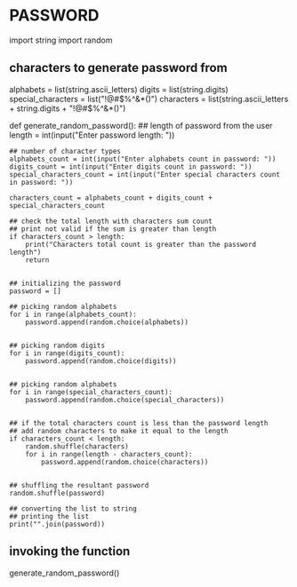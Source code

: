 # PASSWORD
import string
import random


## characters to generate password from
alphabets = list(string.ascii_letters)
digits = list(string.digits)
special_characters = list("!@#$%^&*()")
characters = list(string.ascii_letters + string.digits + "!@#$%^&*()")

def generate_random_password():
	## length of password from the user
	length = int(input("Enter password length: "))

	## number of character types
	alphabets_count = int(input("Enter alphabets count in password: "))
	digits_count = int(input("Enter digits count in password: "))
	special_characters_count = int(input("Enter special characters count in password: "))

	characters_count = alphabets_count + digits_count + special_characters_count

	## check the total length with characters sum count
	## print not valid if the sum is greater than length
	if characters_count > length:
		print("Characters total count is greater than the password length")
		return


	## initializing the password
	password = []
	
	## picking random alphabets
	for i in range(alphabets_count):
		password.append(random.choice(alphabets))


	## picking random digits
	for i in range(digits_count):
		password.append(random.choice(digits))


	## picking random alphabets
	for i in range(special_characters_count):
		password.append(random.choice(special_characters))


	## if the total characters count is less than the password length
	## add random characters to make it equal to the length
	if characters_count < length:
		random.shuffle(characters)
		for i in range(length - characters_count):
			password.append(random.choice(characters))


	## shuffling the resultant password
	random.shuffle(password)

	## converting the list to string
	## printing the list
	print("".join(password))



## invoking the function
generate_random_password()



